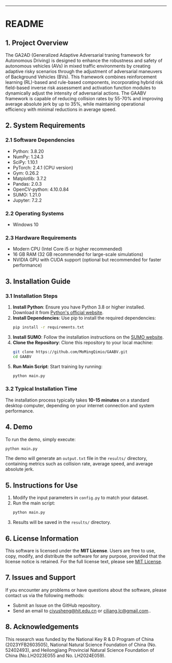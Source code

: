

---

# README

## 1. Project Overview
The GA2AD (Generalized Adaptive Adversarial traning framework for Autonomous Driving) is designed to enhance the robustness and safety of autonomous vehicles (AVs) in mixed traffic environments by creating adaptive risky scenarios through the adjustment of adversarial maneuvers of Background Vehicles (BVs). This framework combines reinforcement learning (RL)-based and rule-based components, incorporating hybrid risk field-based inverse risk assessment and activation function modules to dynamically adjust the intensity of adversarial actions. The GAABV framework is capable of reducing collision rates by 55-70% and improving average absolute jerk by up to 35%, while maintaining operational efficiency with minimal reductions in average speed.

## 2. System Requirements

### 2.1 Software Dependencies
- Python: 3.8.20
- NumPy: 1.24.3
- SciPy: 1.10.1
- PyTorch: 2.4.1 (CPU version)
- Gym: 0.26.2
- Matplotlib: 3.7.2
- Pandas: 2.0.3
- OpenCV-python: 4.10.0.84
- SUMO: 1.21.0
- Jupyter: 7.2.2

### 2.2 Operating Systems
- Windows 10

### 2.3 Hardware Requirements
- Modern CPU (Intel Core i5 or higher recommended)
- 16 GB RAM (32 GB recommended for large-scale simulations)
- NVIDIA GPU with CUDA support (optional but recommended for faster performance)

## 3. Installation Guide

### 3.1 Installation Steps
1. **Install Python**: Ensure you have Python 3.8 or higher installed. Download it from [Python's official website](https://www.python.org/downloads/).
2. **Install Dependencies**: Use pip to install the required dependencies:
   ```bash
   pip install -r requirements.txt
   ```
3. **Install SUMO**: Follow the installation instructions on the [SUMO website](https://sumo.dlr.de/docs/Installing/index.html).
4. **Clone the Repository**: Clone this repository to your local machine:
   ```bash
   git clone https://github.com/MoMingQimio/GAABV.git
   cd GAABV
   ```
5. **Run Main Script**: Start training by running:
   ```bash
   python main.py
   ```

### 3.2 Typical Installation Time
The installation process typically takes **10-15 minutes** on a standard desktop computer, depending on your internet connection and system performance.

## 4. Demo
To run the demo, simply execute:
```bash
python main.py
```
The demo will generate an `output.txt` file in the `results/` directory, containing metrics such as collision rate, average speed, and average absolute jerk.

## 5. Instructions for Use
1. Modify the input parameters in `config.py` to match your dataset.
2. Run the main script:
   ```bash
   python main.py
   ```
3. Results will be saved in the `results/` directory.

## 6. License Information
This software is licensed under the **MIT License**. Users are free to use, copy, modify, and distribute the software for any purpose, provided that the license notice is retained. For the full license text, please see [MIT License](https://opensource.org/licenses/MIT).

## 7. Issues and Support
If you encounter any problems or have questions about the software, please contact us via the following methods:
- Submit an Issue on the GitHub repository.
- Send an email to ciyusheng@hit.edu.cn or ciliang.lc@gmail.com..

## 8. Acknowledgements
This research was funded by the National Key R & D Program of China (2023YFB2603505), National Natural Science Foundation of China (No. 52402493), and Heilongjiang Provincial Natural Science Foundation of China (No.LH2023E055 and No. LH2024E059).


